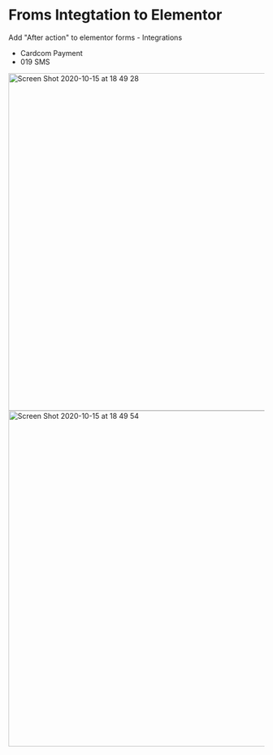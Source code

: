 # Froms Integtation to Elementor
Add "After action" to elementor forms - Integrations
* Cardcom Payment
* 019 SMS

<img width="665" alt="Screen Shot 2020-10-15 at 18 49 28" src="https://user-images.githubusercontent.com/6868234/96154283-4cacf580-0f17-11eb-8206-be7073e74cba.png">
<img width="662" alt="Screen Shot 2020-10-15 at 18 49 54" src="https://user-images.githubusercontent.com/6868234/96154301-50407c80-0f17-11eb-915f-71c91f794b6a.png">
